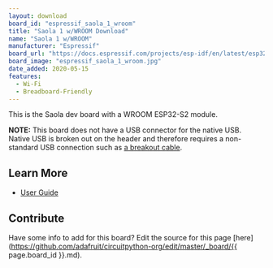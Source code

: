```yaml
---
layout: download
board_id: "espressif_saola_1_wroom"
title: "Saola 1 w/WROOM Download"
name: "Saola 1 w/WROOM"
manufacturer: "Espressif"
board_url: "https://docs.espressif.com/projects/esp-idf/en/latest/esp32s2/hw-reference/esp32s2/user-guide-saola-1-v1.2.html"
board_image: "espressif_saola_1_wroom.jpg"
date_added: 2020-05-15
features:
  - Wi-Fi
  - Breadboard-Friendly
---
```


This is the Saola dev board with a WROOM ESP32-S2 module.

**NOTE:** This board does not have a USB connector for the native USB. Native USB is broken out on the header and therefore requires a non-standard USB connection such as [a breakout cable](https://www.adafruit.com/product/4448).

## Learn More
* [User Guide](https://docs.espressif.com/projects/esp-idf/en/latest/esp32s2/hw-reference/esp32s2/user-guide-saola-1-v1.2.html)

## Contribute

Have some info to add for this board? Edit the source for this page [here](https://github.com/adafruit/circuitpython-org/edit/master/_board/{{ page.board_id }}.md).
